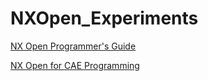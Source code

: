 # NXOpen_Experiments

[NX Open Programmer's Guide](https://docs.sw.siemens.com/en-US/doc/209349590/PL20200605194735749.nxopen_prog_guide/purpose)

[NX Open for CAE Programming](https://docs.sw.siemens.com/en-US/doc/289054037/PL20201105151514625.advanced/id1617569)
